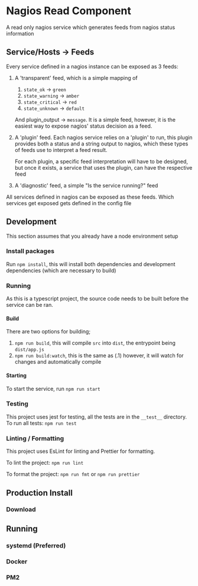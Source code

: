 # Nagios Read Component

A read only nagios service which generates feeds from nagios status information

## Service/Hosts -> Feeds
Every service defined in a nagios instance can be exposed as 3 feeds:

 1. A 'transparent' feed, which is a simple mapping of
    1. `state_ok` -> `green`
    2. `state_warning` -> `amber`
    3. `state_critical` -> `red`
    4. `state_unknown` -> `default`

    And plugin_output -> `message`. It is a simple feed, 
    however, it is the easiest way to expose nagios' status decision as a feed. 
 2. A 'plugin' feed. Each nagios service relies on a 'plugin' to run, 
    this plugin provides both a status and a string output to nagios, 
    which these types of feeds use to interpret a feed result.

    For each plugin, a specific feed interpretation will have to be designed, 
    but once it exists, a service that uses the plugin, can have the respective feed
 3. A 'diagnostic' feed, a simple "Is the service running?" feed

All services defined in nagios can be exposed as these feeds. 
Which services get exposed gets defined in the config file

## Development

This section assumes that you already have a node environment setup

### Install packages

Run `npm install`, this will install both dependencies and development dependencies (which are necessary to build)

### Running

As this is a typescript project, the source code needs to be built before the service can be ran.

#### Build

There are two options for building;

1.  `npm run build`, this will compile `src` into `dist`, the entrypoint being `dist/app.js`
2.  `npm run build:watch`, this is the same as (.1) however, it will watch for changes and automatically compile

#### Starting

To start the service, run `npm run start`

### Testing

This project uses jest for testing, all the tests are in the `__test__` directory.
To run all tests: `npm run test`

### Linting / Formatting

This project uses EsLint for linting and Prettier for formatting.

To lint the project: `npm run lint`

To format the project: `npm run fmt` or `npm run prettier`

## Production Install

### Download

[//]: #
[//]: # ' 1. You first need to download the latest release, `<Link to latest release in GitHub releases>`'
[//]: # '    1. With curl'
[//]: # '    2. With wget'
[//]: # ' 2. Unzip result'
[//]: # ' 3. Once in the directory, you need to install the project dependencies `npm install --production`'
[//]: #
[//]: # 'At this point, the project is ready to run'

## Running

### systemd (Preferred)

### Docker

### PM2
